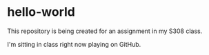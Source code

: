 # hello-world
This repository is being created for an assignment in my S308 class.

I'm sitting in class right now playing on GitHub.
